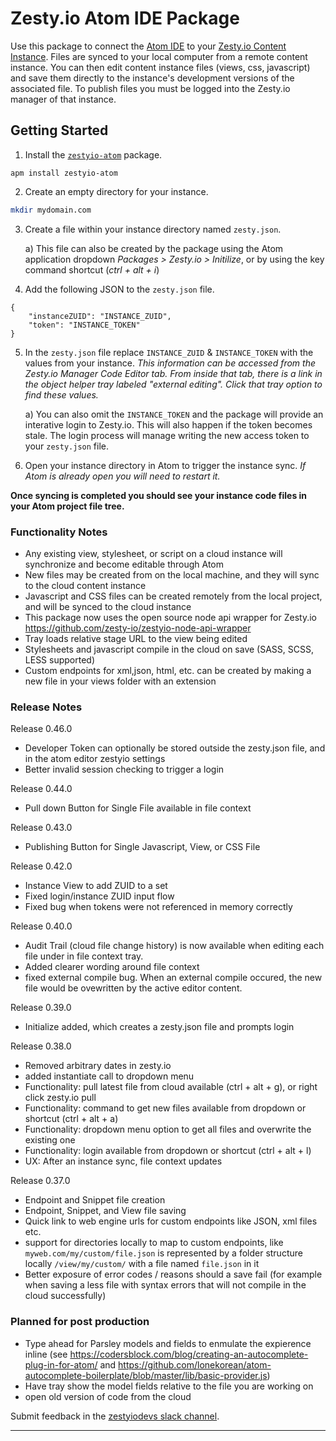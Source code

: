 # Zesty.io Atom IDE Package

Use this package to connect the [Atom IDE](https://atom.io/) to your [Zesty.io Content Instance](https://zesty.org/content-instance). Files are synced to your local computer from a remote content instance. You can then edit content instance files (views, css, javascript) and save them directly to the instance's development versions of the associated file. To publish files you must be logged into the Zesty.io manager of that instance.

## Getting Started

1. Install the [`zestyio-atom`](https://atom.io/packages/zestyio-atom) package.
```
apm install zestyio-atom
```

2. Create an empty directory for your instance.
```bash
mkdir mydomain.com
```

3. Create a file within your instance directory named `zesty.json`. 

   a) This file can also be created by the package using the Atom application dropdown *Packages > Zesty.io > Initilize*, or by using the key command shortcut (*ctrl + alt + i*)

4. Add the following JSON to the `zesty.json` file.
```
{
	"instanceZUID": "INSTANCE_ZUID",
	"token": "INSTANCE_TOKEN"
}
```

5. In the `zesty.json` file replace `INSTANCE_ZUID` & `INSTANCE_TOKEN` with the values from your instance. *This information can be accessed from the Zesty.io Manager Code Editor tab. From inside that tab, there is a link in the object helper tray labeled "external editing". Click that tray option to find these values.*

	a) You can also omit the `INSTANCE_TOKEN` and the package will provide an interative login to Zesty.io. This will also happen if the token becomes stale. The login process will manage writing the new access token to your `zesty.json` file.

6. Open your instance directory in Atom to trigger the instance sync. *If Atom is already open you will need to restart it.*

**Once syncing is completed you should see your instance code files in your Atom project file tree.**


### Functionality Notes

* Any existing view, stylesheet, or script on a cloud instance will synchronize and become editable through Atom
* New files may be created from on the local machine, and they will sync to the cloud content instance
* Javascript and CSS files can be created remotely from the local project, and will be synced to the cloud instance
* This package now uses the open source node api wrapper for Zesty.io https://github.com/zesty-io/zestyio-node-api-wrapper
* Tray loads relative stage URL to the view being edited
* Stylesheets and javascript compile in the cloud on save (SASS, SCSS, LESS supported)
* Custom endpoints for xml,json, html, etc. can be created by making a new file in your views folder with an extension

### Release Notes

Release 0.46.0

* Developer Token can optionally be stored outside the zesty.json file, and in the atom editor zestyio settings
* Better invalid session checking to trigger a login


Release 0.44.0

* Pull down Button for Single File available in file context

Release 0.43.0

* Publishing Button for Single Javascript, View, or CSS File


Release 0.42.0

* Instance View to add ZUID to a set
* Fixed login/instance ZUID input flow
* Fixed bug when tokens were not referenced in memory correctly

Release 0.40.0

* Audit Trail (cloud file change history) is now available when editing each file under in file context tray.
* Added clearer wording around file context
* fixed external compile bug. When an external compile occured, the new file would be ovewritten by the active editor content.


Release 0.39.0

* Initialize added, which creates a zesty.json file and prompts login

Release 0.38.0

* Removed arbitrary dates in zesty.io
* added instantiate call to dropdown menu
* Functionality: pull latest file from cloud available (ctrl + alt + g), or right click zesty.io pull
* Functionality: command to get new files available from dropdown or shortcut (ctrl + alt + a)
* Functionality: dropdown menu option to get all files and overwrite the existing one
* Functionality: login available from dropdown or shortcut (ctrl + alt + l)
* UX: After an instance sync, file context updates


Release 0.37.0

* Endpoint and Snippet file creation
* Endpoint, Snippet, and View file saving
* Quick link to web engine urls for custom endpoints like JSON, xml files etc.
* support for directories locally to map to custom endpoints, like `myweb.com/my/custom/file.json` is represented by a folder structure locally `/view/my/custom/` with a file named `file.json` in it
* Better exposure of error codes / reasons should a save fail (for example when saving a less file with syntax errors that will not compile in the cloud successfully)


### Planned for post production

* Type ahead for Parsley models and fields to enmulate the expierence inline (see https://codersblock.com/blog/creating-an-autocomplete-plug-in-for-atom/ and https://github.com/lonekorean/atom-autocomplete-boilerplate/blob/master/lib/basic-provider.js)
* Have tray show the model fields relative to the file you are working on
* open old version of code from the cloud

Submit feedback in the [zestyiodevs slack channel](https://chat.zesty.io/).

---
